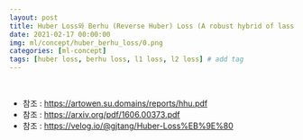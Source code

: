 ```yaml
---
layout: post
title: Huber Loss와 Berhu (Reverse Huber) Loss (A robust hybrid of lasso and ridge regression)
date: 2021-02-17 00:00:00
img: ml/concept/huber_berhu_loss/0.png
categories: [ml-concept] 
tags: [huber loss, berhu loss, l1 loss, l2 loss] # add tag
---
```


<br>

- 참조 : https://artowen.su.domains/reports/hhu.pdf
- 참조 : https://arxiv.org/pdf/1606.00373.pdf
- 참조 : https://velog.io/@gjtang/Huber-Loss%EB%9E%80